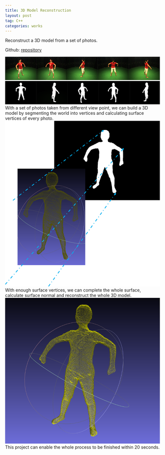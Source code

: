 ```yaml
---
title: 3D Model Reconstruction
layout: post
tag: C++
categories: works
---
```


Reconstruct a 3D model from a set of photos.

Github:  <a href="github.com/MitoGame/VisualHull" target="_blank">repository</a>



<div style="text-align: center"><img src="/img/blogs/vsh1.png" width="700" /> </div>
<div style="text-align: center"><img src="/img/blogs/vsh2.png" width="700" /> </div>
With a set of photos taken from different view point, we can build a 3D model by  segmenting the world into vertices and calculating surface vertices of every photo. 

<div style="text-align: center"><img src="/img/blogs/vsh3.png" width="700" /> </div>
With enough surface vertices, we can complete the whole surface, calculate surface normal and reconstruct the whole 3D model.

<div style="text-align: center"><img src="/img/blogs/vsh4.png" width="700" /> </div>
This project can enable the whole process to be finished within 20 seconds.